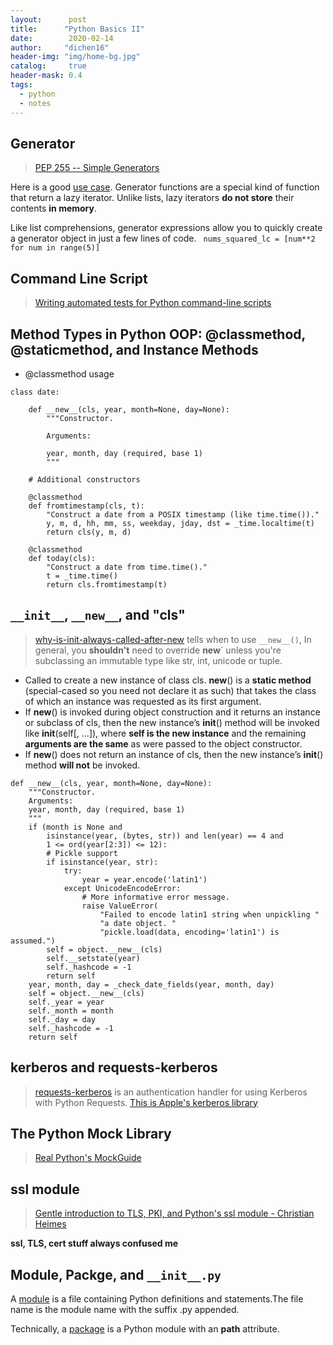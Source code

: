 ```yaml
---
layout:      post
title:      "Python Basics II"
date:        2020-02-14
author:     "dichen16"
header-img: "img/home-bg.jpg"
catalog:     true
header-mask: 0.4
tags:
  - python
  - notes
---
```


## Generator

> [PEP 255 -- Simple Generators](https://www.python.org/dev/peps/pep-0255/)

Here is a good [use case](https://realpython.com/introduction-to-python-generators/). Generator functions are a special kind of function that return a lazy iterator. Unlike lists, lazy iterators **do not store** their contents **in memory**.

Like list comprehensions, generator expressions allow you to quickly create a generator object in just a few lines of code. 
` nums_squared_lc = [num**2 for num in range(5)]`

## Command Line Script

> [Writing automated tests for Python command-line scripts](https://youtu.be/ApTZib0L2X8) 

## Method Types in Python OOP: @classmethod, @staticmethod, and Instance Methods

- @classmethod usage

```
class date:

    def __new__(cls, year, month=None, day=None):
        """Constructor.

        Arguments:

        year, month, day (required, base 1)
        """

    # Additional constructors

    @classmethod
    def fromtimestamp(cls, t):
        "Construct a date from a POSIX timestamp (like time.time())."
        y, m, d, hh, mm, ss, weekday, jday, dst = _time.localtime(t)
        return cls(y, m, d)

    @classmethod
    def today(cls):
        "Construct a date from time.time()."
        t = _time.time()
        return cls.fromtimestamp(t)

```

## `__init__`, `__new__`, and "cls"

> [why-is-init-always-called-after-new](https://stackoverflow.com/questions/674304/why-is-init-always-called-after-new) tells when to use `__new__()`, In general, you **shouldn't** need to override __new__` unless you're subclassing an immutable type like str, int, unicode or tuple.

- Called to create a new instance of class cls. __new__() is a **static method** (special-cased so you need not declare it as such) that takes the class of which an instance was requested as its first argument. 
- If __new__() is invoked during object construction and it returns an instance or subclass of cls, then the new instance’s __init__() method will be invoked like __init__(self[, ...]), where **self is the new instance** and the remaining **arguments are the same** as were passed to the object constructor.
- If __new__() does not return an instance of cls, then the new instance’s __init__() method **will not** be invoked.

```
def __new__(cls, year, month=None, day=None):
    """Constructor.
    Arguments:
    year, month, day (required, base 1)
    """
    if (month is None and
        isinstance(year, (bytes, str)) and len(year) == 4 and
        1 <= ord(year[2:3]) <= 12):
        # Pickle support
        if isinstance(year, str):
            try:
                year = year.encode('latin1')
            except UnicodeEncodeError:
                # More informative error message.
                raise ValueError(
                    "Failed to encode latin1 string when unpickling "
                    "a date object. "
                    "pickle.load(data, encoding='latin1') is assumed.")
        self = object.__new__(cls)
        self.__setstate(year)
        self._hashcode = -1
        return self
    year, month, day = _check_date_fields(year, month, day)
    self = object.__new__(cls)
    self._year = year
    self._month = month
    self._day = day
    self._hashcode = -1
    return self
```

## kerberos and requests-kerberos

> [requests-kerberos](https://github.com/requests/requests-kerberos) is an authentication handler for using Kerberos with Python Requests.
> [This is Apple's kerberos library](https://github.com/apple/ccs-pykerberos)

## The Python Mock Library

> [Real Python's MockGuide](https://realpython.com/python-mock-library/)





## ssl module 

> [Gentle introduction to TLS, PKI, and Python's ssl module - Christian Heimes](https://youtu.be/_YjX7rtiAsk)

**ssl, TLS, cert stuff always confused me**

## Module, Packge, and `__init__.py`

A [module](https://docs.python.org/3/tutorial/modules.html) is a file containing Python definitions and statements.The file name is the module name with the suffix .py appended. 

Technically, a [package]() is a Python module with an __path__ attribute. 
